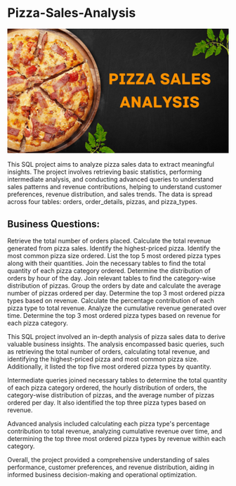 # Pizza-Sales-Analysis
![banner](https://github.com/Azmary413/Pizza-Sales-Analysis/blob/main/Pizza%20Sales%20Analysis.png)

This SQL project aims to analyze pizza sales data to extract meaningful insights. The project involves retrieving basic statistics, performing intermediate analysis, and conducting advanced queries to understand sales patterns and revenue contributions, helping to understand customer preferences, revenue distribution, and sales trends. The data is spread across four tables: orders, order_details, pizzas, and pizza_types.

## Business Questions:
Retrieve the total number of orders placed.
Calculate the total revenue generated from pizza sales.
Identify the highest-priced pizza.
Identify the most common pizza size ordered.
List the top 5 most ordered pizza types along with their quantities.
Join the necessary tables to find the total quantity of each pizza category ordered.
Determine the distribution of orders by hour of the day.
Join relevant tables to find the category-wise distribution of pizzas.
Group the orders by date and calculate the average number of pizzas ordered per day.
Determine the top 3 most ordered pizza types based on revenue.
Calculate the percentage contribution of each pizza type to total revenue.
Analyze the cumulative revenue generated over time.
Determine the top 3 most ordered pizza types based on revenue for each pizza category.



This SQL project involved an in-depth analysis of pizza sales data to derive valuable business insights. The analysis encompassed basic queries, such as retrieving the total number of orders, calculating total revenue, and identifying the highest-priced pizza and most common pizza size. Additionally, it listed the top five most ordered pizza types by quantity.

Intermediate queries joined necessary tables to determine the total quantity of each pizza category ordered, the hourly distribution of orders, the category-wise distribution of pizzas, and the average number of pizzas ordered per day. It also identified the top three pizza types based on revenue.

Advanced analysis included calculating each pizza type's percentage contribution to total revenue, analyzing cumulative revenue over time, and determining the top three most ordered pizza types by revenue within each category.

Overall, the project provided a comprehensive understanding of sales performance, customer preferences, and revenue distribution, aiding in informed business decision-making and operational optimization.



